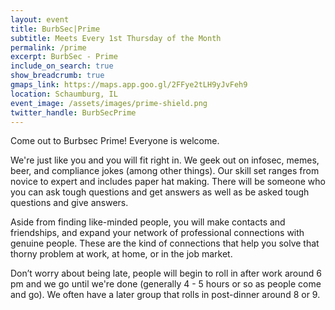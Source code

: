 ```yaml
---
layout: event
title: BurbSec|Prime
subtitle: Meets Every 1st Thursday of the Month
permalink: /prime
excerpt: BurbSec - Prime
include_on_search: true
show_breadcrumb: true
gmaps_link: https://maps.app.goo.gl/2FFye2tLH9yJvFeh9
location: Schaumburg, IL
event_image: /assets/images/prime-shield.png
twitter_handle: BurbSecPrime
---
```


Come out to Burbsec Prime! Everyone is welcome.

We're just like you and you will fit right in. We geek out on infosec, memes,
beer, and compliance jokes (among other things). Our skill set ranges from
novice to expert and includes paper hat making. There will be someone who you
can ask tough questions and get answers as well as be asked tough questions
and give answers.

Aside from finding like-minded people, you will make contacts and friendships,
and expand your network of professional connections with genuine people. These
are the kind of connections that help you solve that thorny problem at work,
at home, or in the job market.

Don’t worry about being late, people will begin to roll in after work around
6 pm and we go until we're done (generally 4 - 5 hours or so as people come
and go). We often have a later group that rolls in post-dinner around 8 or 9.
